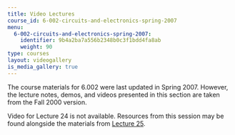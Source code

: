 ```yaml
---
title: Video Lectures
course_id: 6-002-circuits-and-electronics-spring-2007
menu:
  6-002-circuits-and-electronics-spring-2007:
    identifier: 9b4a2ba7a556b2348b0c3f1bdd4fa8ab
    weight: 90
type: courses
layout: videogallery
is_media_gallery: true
---
```

The course materials for 6.002 were last updated in Spring 2007. However, the lecture notes, demos, and videos presented in this section are taken from the Fall 2000 version.

Video for Lecture 24 is not available. Resources from this session may be found alongside the materials from [Lecture 25](/courses/electrical-engineering-and-computer-science/6-002-circuits-and-electronics-spring-2007/video-lectures/lecture-25).